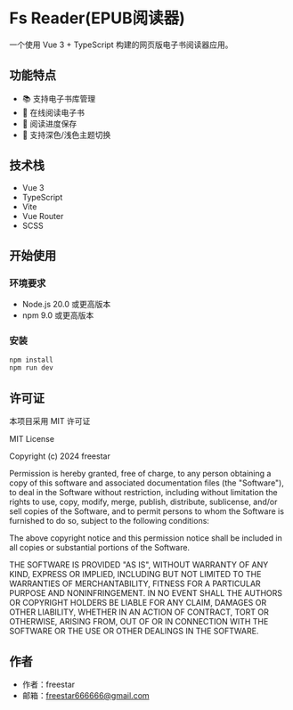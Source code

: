 # Fs Reader(EPUB阅读器)

一个使用 Vue 3 + TypeScript 构建的网页版电子书阅读器应用。

## 功能特点

- 📚 支持电子书库管理
- 📖 在线阅读电子书
- 🔖 阅读进度保存
- 🌙 支持深色/浅色主题切换

## 技术栈

- Vue 3
- TypeScript
- Vite
- Vue Router
- SCSS

## 开始使用

### 环境要求

- Node.js 20.0 或更高版本
- npm 9.0 或更高版本

### 安装
```bash
npm install
npm run dev
```

## 许可证

本项目采用 MIT 许可证

MIT License

Copyright (c) 2024 freestar

Permission is hereby granted, free of charge, to any person obtaining a copy
of this software and associated documentation files (the "Software"), to deal
in the Software without restriction, including without limitation the rights
to use, copy, modify, merge, publish, distribute, sublicense, and/or sell
copies of the Software, and to permit persons to whom the Software is
furnished to do so, subject to the following conditions:

The above copyright notice and this permission notice shall be included in all
copies or substantial portions of the Software.

THE SOFTWARE IS PROVIDED "AS IS", WITHOUT WARRANTY OF ANY KIND, EXPRESS OR
IMPLIED, INCLUDING BUT NOT LIMITED TO THE WARRANTIES OF MERCHANTABILITY,
FITNESS FOR A PARTICULAR PURPOSE AND NONINFRINGEMENT. IN NO EVENT SHALL THE
AUTHORS OR COPYRIGHT HOLDERS BE LIABLE FOR ANY CLAIM, DAMAGES OR OTHER
LIABILITY, WHETHER IN AN ACTION OF CONTRACT, TORT OR OTHERWISE, ARISING FROM,
OUT OF OR IN CONNECTION WITH THE SOFTWARE OR THE USE OR OTHER DEALINGS IN THE
SOFTWARE.

## 作者

- 作者：freestar
- 邮箱：freestar666666@gmail.com